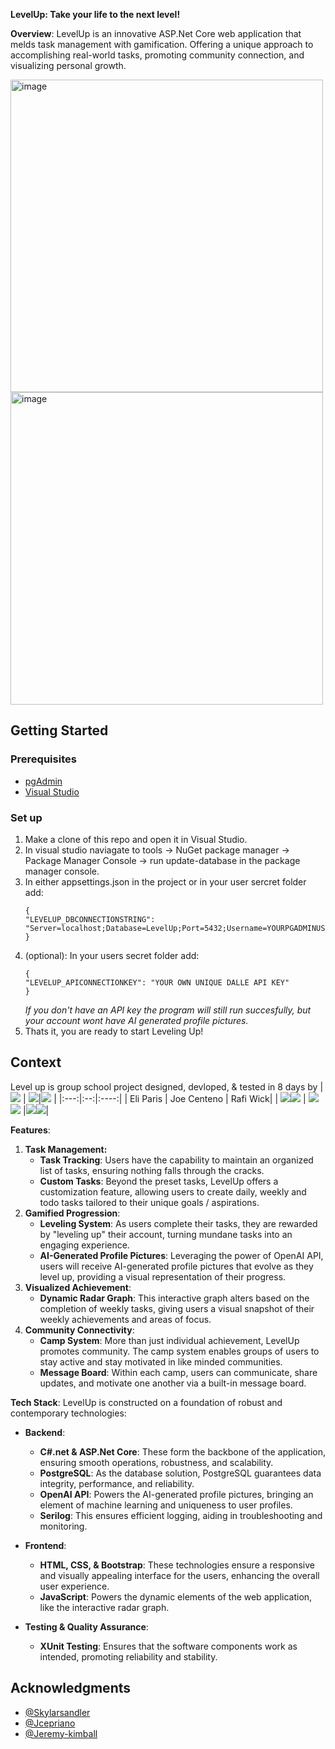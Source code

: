 **LevelUp: Take your life to the next level!**

**Overview**: LevelUp is an innovative ASP.Net Core web application that melds task management with gamification. Offering a unique approach to accomplishing real-world tasks, promoting community connection, and visualizing personal growth.

<img width="500" alt="image" src="https://github.com/Eli-J-Paris/LevelUp/assets/130601227/c139e175-a197-448c-a219-e184646eff51"> <img width="500" alt="image" src="https://github.com/Eli-J-Paris/LevelUp/assets/130601227/8a0ba21b-ba22-47e3-aa4f-259c9f1e5424">

## Getting Started

### Prerequisites

* [pgAdmin](https://www.pgadmin.org/)
* [Visual Studio](https://visualstudio.microsoft.com/)

### Set up
1. Make a clone of this repo and open it in Visual Studio.
2. In visual studio naviagate to tools -> NuGet package manager -> Package Manager Console -> run update-database in the package manager console.
3. In either appsettings.json in the project or in your user sercret folder add:
   ```
   {
   "LEVELUP_DBCONNECTIONSTRING": "Server=localhost;Database=LevelUp;Port=5432;Username=YOURPGADMINUSERNAME;Password=YOURPGADMINPASSWORD",
   }
   ```
4. (optional): In your users secret folder add:
   ```
   {
   "LEVELUP_APICONNECTIONKEY": "YOUR OWN UNIQUE DALLE API KEY"
   }
   ```
    *If you don't have an API key the program will still run succesfully, but your account wont have AI generated profile pictures.*   
5. Thats it, you are ready to start Leveling Up!

## Context
Level up is group school project designed, devloped, & tested in 8 days by
| <img src="https://github.com/Eli-J-Paris.png?">    | <img src="https://github.com/Joe10111.png?">|<img src="https://github.com/RafiWick.png?"> |
|:---:|:--:|:----:|
| Eli Paris | Joe Centeno | Rafi Wick|
|  <a href="https://www.linkedin.com/in/eli-paris-96902a285/"><img src="https://img.shields.io/badge/LinkedIn-0077B5?style=for-the-badge&logo=linkedin&logoColor=white"></img></a><a href="https://github.com/Eli-J-Paris"><img src="https://img.shields.io/badge/GitHub-100000?style=for-the-badge&logo=github&logoColor=white"></img></a>              |   <a href="https://www.linkedin.com/in/joe-centeno/"><img src="https://img.shields.io/badge/LinkedIn-0077B5?style=for-the-badge&logo=linkedin&logoColor=white"></img></a><a href="https://github.com/joe10111"><img src="https://img.shields.io/badge/GitHub-100000?style=for-the-badge&logo=github&logoColor=white"></img></a>            |<a href="https://www.linkedin.com/in/raphael-wick-285489197/"><img src="https://img.shields.io/badge/LinkedIn-0077B5?style=for-the-badge&logo=linkedin&logoColor=white"></img></a><a href="https://github.com/RafiWick"><img src="https://img.shields.io/badge/GitHub-100000?style=for-the-badge&logo=github&logoColor=white"></img></a>|

**Features**:
1. **Task Management:**
    - **Task Tracking**: Users have the capability to maintain an organized list of tasks, ensuring nothing falls through the cracks.
    - **Custom Tasks**: Beyond the preset tasks, LevelUp offers a customization feature, allowing users to create daily, weekly and todo tasks tailored to their unique goals / aspirations.
2. **Gamified Progression**:
    - **Leveling System**: As users complete their tasks, they are rewarded by "leveling up" their account, turning mundane tasks into an engaging experience.
    - **AI-Generated Profile Pictures**: Leveraging the power of OpenAI API, users will receive AI-generated profile pictures that evolve as they level up, providing a visual representation of their progress.
3. **Visualized Achievement**:
    - **Dynamic Radar Graph**: This interactive graph alters based on the completion of weekly tasks, giving users a visual snapshot of their weekly achievements and areas of focus.
4. **Community Connectivity**:
    - **Camp System**: More than just individual achievement, LevelUp promotes community. The camp system enables groups of users to stay active and stay motivated in like minded communities. 
    - **Message Board**: Within each camp, users can communicate, share updates, and motivate one another via a built-in message board.

**Tech Stack**: LevelUp is constructed on a foundation of robust and contemporary technologies:
- **Backend**:
    - **C#.net & ASP.Net Core**: These form the backbone of the application, ensuring smooth operations, robustness, and scalability.
    - **PostgreSQL**: As the database solution, PostgreSQL guarantees data integrity, performance, and reliability.
    - **OpenAI API**: Powers the AI-generated profile pictures, bringing an element of machine learning and uniqueness to user profiles.
    - **Serilog**: This ensures efficient logging, aiding in troubleshooting and monitoring.
    
- **Frontend**:
    - **HTML, CSS, & Bootstrap**: These technologies ensure a responsive and visually appealing interface for the users, enhancing the overall user experience.
    - **JavaScript**: Powers the dynamic elements of the web application, like the interactive radar graph.
    
- **Testing & Quality Assurance**:
    - **XUnit Testing**: Ensures that the software components work as intended, promoting reliability and stability.

## Acknowledgments
- [@Skylarsandler](https://github.com/skylarbsandler)
- [@Jcepriano](https://github.com/jcepriano)
- [@Jeremy-kimball](https://github.com/jeremy-kimball)


